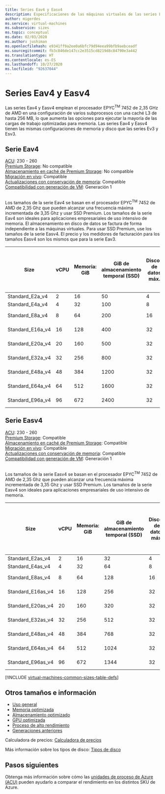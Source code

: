 ```yaml
---
title: Series Eav4 y Easv4
description: Especificaciones de las máquinas virtuales de las series Eav4 y Easv4.
author: migerdes
ms.service: virtual-machines
ms.subservice: sizes
ms.topic: conceptual
ms.date: 02/03/2020
ms.author: jushiman
ms.openlocfilehash: e9341ff9a2ee0a6bfc79d94eea99bfb9aebceadf
ms.sourcegitcommit: fb3c846de147cc2e3515cd8219d8c84790e3a442
ms.translationtype: HT
ms.contentlocale: es-ES
ms.lasthandoff: 10/27/2020
ms.locfileid: "92637044"
---
```

# <a name="eav4-and-easv4-series"></a>Series Eav4 y Easv4

Las series Eav4 y Easv4 emplean el procesador EPYC<sup>TM</sup> 7452 de 2,35 GHz de AMD en una configuración de varios subprocesos con una caché L3 de hasta 256 MB, lo que aumenta las opciones para ejecutar la mayoría de las cargas de trabajo optimizadas para memoria. Las series Eav4 y Easv4 tienen las mismas configuraciones de memoria y disco que las series Ev3 y Esv3.

## <a name="eav4-series"></a>Serie Eav4

[ACU](acu.md): 230 - 260<br>
[Premium Storage](premium-storage-performance.md): No compatible<br>
[Almacenamiento en caché de Premium Storage](premium-storage-performance.md): No compatible<br>
[Migración en vivo](maintenance-and-updates.md): Compatible<br>
[Actualizaciones con conservación de memoria](maintenance-and-updates.md): Compatible<br>
[Compatibilidad con generación de VM](generation-2.md): Generación 1<br>
<br>

Los tamaños de la serie Eav4 se basan en el procesador EPYC<sup>TM</sup> 7452 de AMD de 2,35 Ghz que pueden alcanzar una frecuencia máxima incrementada de 3,35 Ghz y usar SSD Premium. Los tamaños de la serie Eav4 son ideales para aplicaciones empresariales de uso intensivo de memoria. El almacenamiento en disco de datos se factura de forma independiente a las máquinas virtuales. Para usar SSD Premium, use los tamaños de la serie Easv4. El precio y los medidores de facturación para los tamaños Easv4 son los mismos que para la serie Eav3.

| Size | vCPU | Memoria: GiB | GiB de almacenamiento temporal (SSD) | Discos de datos máx. | Rendimiento máximo de almacenamiento temporal: IOPS / MBps de lectura / MBps de escritura | Nº máx. NIC | Ancho de banda de red esperado (Mbps) |
| -----|-----|-----|-----|-----|-----|-----|-----|
| Standard\_E2a\_v4|2|16|50|4|3000 / 46 / 23|2 | 1000 |
| Standard\_E4a\_v4|4|32|100|8|6000 / 93 / 46|2 | 2000 |
| Standard\_E8a\_v4|8|64|200|16|12000 / 187 / 93|4 | 4000 |
| Standard\_E16a\_v4|16|128|400|32|24000 / 375 / 187|8 | 8000 |
| Standard\_E20a\_v4|20|160|500|32|30000 / 468 / 234|8 | 10000 |
| Standard\_E32a\_v4|32|256|800|32|48000 / 750 / 375|8 | 16000 |
| Standard\_E48a\_v4|48|384|1200|32|96000/1000 (500)|8 | 24000 |
| Standard\_E64a\_v4|64|512|1600|32|96000/1000 (500)|8 | 30000 |
| Standard\_E96a\_v4|96|672|2400|32|96000/1000 (500)|8 | 30000 |

## <a name="easv4-series"></a>Serie Easv4

[ACU](acu.md): 230 - 260<br>
[Premium Storage](premium-storage-performance.md): Compatible<br>
[Almacenamiento en caché de Premium Storage](premium-storage-performance.md): Compatible<br>
[Migración en vivo](maintenance-and-updates.md): Compatible<br>
[Actualizaciones con conservación de memoria](maintenance-and-updates.md): Compatible<br>
[Compatibilidad con generación de VM](generation-2.md): Generación 1<br>
<br>

Los tamaños de la serie Easv4 se basan en el procesador EPYC<sup>TM</sup> 7452 de AMD de 2,35 Ghz que pueden alcanzar una frecuencia máxima incrementada de 3,35 Ghz y usar SSD Premium. Los tamaños de la serie Easv4 son ideales para aplicaciones empresariales de uso intensivo de memoria.

| Size | vCPU | Memoria: GiB | GiB de almacenamiento temporal (SSD) | Discos de datos máx. | Rendimiento máximo de almacenamiento temporal y en caché: IOPS / MBps (tamaño de caché en GiB) | Rendimiento máximo del disco sin almacenamiento en la caché: IOPS / MBps | Nº máx. NIC | Ancho de banda de red esperado (Mbps) |
|-----|-----|-----|-----|-----|-----|-----|-----|-----|
| Standard_E2as_v4|2|16|32|4|4000/32 (50)|3200/48|2 | 1000 |
| Standard_E4as_v4|4|32|64|8|8000/64 (100)|6400/96|2 | 2000 |
| Standard_E8as_v4|8|64|128|16|16000/128 (200)|12800/192|4 | 4000 |
| Standard_E16as_v4|16|128|256|32|32 000 / 255 (400)|25600/384|8 | 8000 |
| Standard_E20as_v4|20|160|320|32|40000 / 320 (500)|32000 / 480|8 | 10000 |
| Standard_E32as_v4|32|256|512|32|64 000 / 510 (800)|51200/768|8 | 16000 |
| Standard_E48as_v4|48|384|768|32|96000/1020 (1200)|76800/1148|8 | 24000 |
| Standard_E64as_v4|64|512|1024|32|128000/1020 (1600)|80000/1200|8 | 30000 |
| Standard_E96as_v4|96|672|1344|32|192000/1020 (2400)|80000/1200|8 | 30000 |

[!INCLUDE [virtual-machines-common-sizes-table-defs](../../includes/virtual-machines-common-sizes-table-defs.md)]

## <a name="other-sizes-and-information"></a>Otros tamaños e información

- [Uso general](sizes-general.md)
- [Memoria optimizada](sizes-memory.md)
- [Almacenamiento optimizado](sizes-storage.md)
- [GPU optimizada](sizes-gpu.md)
- [Proceso de alto rendimiento](sizes-hpc.md)
- [Generaciones anteriores](sizes-previous-gen.md)

Calculadora de precios: [Calculadora de precios](https://azure.microsoft.com/pricing/calculator/)

Más información sobre los tipos de disco: [Tipos de disco](./disks-types.md#ultra-disk)

## <a name="next-steps"></a>Pasos siguientes

Obtenga más información sobre cómo las [unidades de proceso de Azure (ACU)](acu.md) pueden ayudarlo a comparar el rendimiento en los distintos SKU de Azure.
